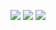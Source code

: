 <a href="https://dotfyle.com/thevictormaina/nvim-config"><img src="https://dotfyle.com/thevictormaina/nvim-config/badges/plugins?style=flat" /></a>
<a href="https://dotfyle.com/thevictormaina/nvim-config"><img src="https://dotfyle.com/thevictormaina/nvim-config/badges/leaderkey?style=flat" /></a>
<a href="https://dotfyle.com/thevictormaina/nvim-config"><img src="https://dotfyle.com/thevictormaina/nvim-config/badges/plugin-manager?style=flat" /></a>
